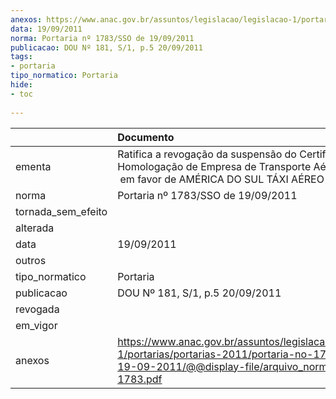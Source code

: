 ```yaml
---
anexos: https://www.anac.gov.br/assuntos/legislacao/legislacao-1/portarias/portarias-2011/portaria-no-1783-sso-de-19-09-2011/@@display-file/arquivo_norma/PA2011-1783.pdf
data: 19/09/2011
norma: Portaria nº 1783/SSO de 19/09/2011
publicacao: DOU Nº 181, S/1, p.5 20/09/2011
tags:
- portaria
tipo_normatico: Portaria
hide: 
- toc 
 
---
```


|                    | Documento                                                                                                                                                         |
|:-------------------|:------------------------------------------------------------------------------------------------------------------------------------------------------------------|
| ementa             | Ratifica a revogação da suspensão do Certificado de Homologação de Empresa de Transporte Aéreo (CHETA),  em favor de AMÉRICA DO SUL TÁXI AÉREO LTDA.              |
| norma              | Portaria nº 1783/SSO de 19/09/2011                                                                                                                                |
| tornada_sem_efeito |                                                                                                                                                                   |
| alterada           |                                                                                                                                                                   |
| data               | 19/09/2011                                                                                                                                                        |
| outros             |                                                                                                                                                                   |
| tipo_normatico     | Portaria                                                                                                                                                          |
| publicacao         | DOU Nº 181, S/1, p.5 20/09/2011                                                                                                                                   |
| revogada           |                                                                                                                                                                   |
| em_vigor           |                                                                                                                                                                   |
| anexos             | https://www.anac.gov.br/assuntos/legislacao/legislacao-1/portarias/portarias-2011/portaria-no-1783-sso-de-19-09-2011/@@display-file/arquivo_norma/PA2011-1783.pdf |